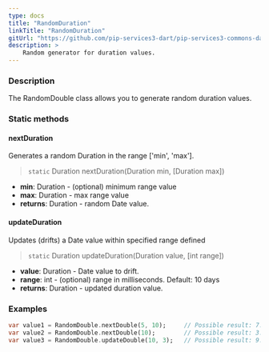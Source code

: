 ```yaml
---
type: docs
title: "RandomDuration"
linkTitle: "RandomDuration"
gitUrl: "https://github.com/pip-services3-dart/pip-services3-commons-dart"
description: >
    Random generator for duration values.
---
```


### Description

The RandomDouble class allows you to generate random duration values.

### Static methods

#### nextDuration
Generates a random Duration in the range ['min', 'max'].

> `static` Duration nextDuration(Duration min, [Duration max])

- **min**: Duration - (optional) minimum range value
- **max**: Duration - max range value
- **returns**: Duration - random Date value.

#### updateDuration
Updates (drifts) a Date value within specified range defined

> `static` Duration updateDuration(Duration value, [int range])

- **value**: Duration - Date value to drift.
- **range**: int - (optional) range in milliseconds. Default: 10 days
- **returns**: Duration - updated duration value.

### Examples

```dart
var value1 = RandomDouble.nextDouble(5, 10);     // Possible result: 7.3
var value2 = RandomDouble.nextDouble(10);        // Possible result: 3.7
var value3 = RandomDouble.updateDouble(10, 3);   // Possible result: 9.2

```
